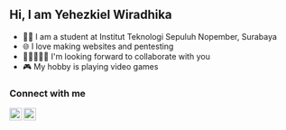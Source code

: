 ## Hi, I am Yehezkiel Wiradhika 

- 👨‍🎓 I am a student at Institut Teknologi Sepuluh Nopember, Surabaya
- 🌐 I love making websites and pentesting
- 👩🏻‍🤝‍🧑🏽 I'm looking forward to collaborate with you
- 🎮 My hobby is playing video games

### Connect with me

[<img align='left' src='https://cdn-icons.flaticon.com/png/512/3536/premium/3536505.png?token=exp=1645070032~hmac=bf4e3cb826b7f1149cafde1f567add4d' alt='linkedin' width='22px' />][linkedin]
[<img align='left' src='https://cdn-icons-png.flaticon.com/512/1006/1006669.png' alt='portofolio' width='22px' />][portofolio]

[linkedin]: https://www.linkedin.com/in/yehezkiel-wiradhika/
[portofolio]: https://portofolio-yehezkiel-wiradhika.herokuapp.com/
